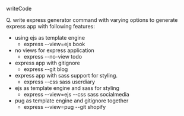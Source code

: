 writeCode

Q. write express generator command with varying options to generate express app with following features:

- using ejs as template engine
  - express --view=ejs book
- no views for express application
  - express --no-view todo
- express app with gitignore
  - express --git blog
- express app with sass support for styling.
  - express --css sass userdiary
- ejs as template engine and sass for styling
  - express --view=ejs --css sass socialmedia
- pug as template engine and gitignore together
  - express --view=pug --git shopify
